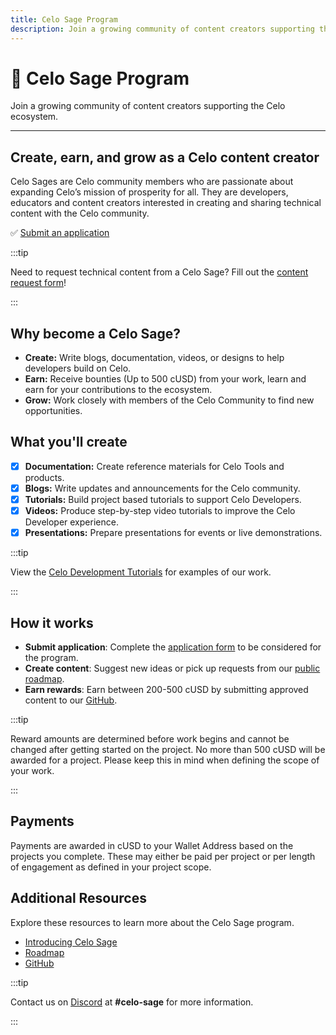 ```yaml
---
title: Celo Sage Program
description: Join a growing community of content creators supporting the Celo ecosystem.
---
```


# 🌱 Celo Sage Program

Join a growing community of content creators supporting the Celo ecosystem.

---

## Create, earn, and grow as a Celo content creator

Celo Sages are Celo community members who are passionate about expanding Celo’s mission of prosperity for all. They are developers, educators and content creators interested in creating and sharing technical content with the Celo community.

✅ [Submit an application](/community/celo-sage/submit-application)

:::tip

Need to request technical content from a Celo Sage? Fill out the [content request form](https://forms.gle/Y53FGt4qyJ461yJ87)!

:::

## Why become a Celo Sage?

- **Create:** Write blogs, documentation, videos, or designs to help developers build on Celo.
- **Earn:** Receive bounties (Up to 500 cUSD) from your work, learn and earn for your contributions to the ecosystem.
- **Grow:** Work closely with members of the Celo Community to find new opportunities.

## What you'll create

- [x] **Documentation:** Create reference materials for Celo Tools and products.
- [x] **Blogs:** Write updates and announcements for the Celo community.
- [x] **Tutorials:** Build project based tutorials to support Celo Developers.
- [x] **Videos:** Produce step-by-step video tutorials to improve the Celo Developer experience.
- [x] **Presentations:** Prepare presentations for events or live demonstrations.

:::tip

View the [Celo Development Tutorials](/tutorials) for examples of our work.

:::

## How it works

- **Submit application**: Complete the [application form](https://forms.gle/nhQfkXZygrb3YFRs9) to be considered for the program.
- **Create content**: Suggest new ideas or pick up requests from our [public roadmap](https://trello.com/invite/b/IVRaj2QO/ATTI2d1247ea85d4c68a97451aefbcdd0e4f61AE76DC/celo-sage).
- **Earn rewards**: Earn between 200-500 cUSD by submitting approved content to our [GitHub](https://github.com/celo-org/docs).

:::tip

Reward amounts are determined before work begins and cannot be changed after getting started on the project. No more than 500 cUSD will be awarded for a project. Please keep this in mind when defining the scope of your work.

:::

## Payments

Payments are awarded in cUSD to your Wallet Address based on the projects you complete. These may either be paid per project or per length of engagement as defined in your project scope.

## Additional Resources

Explore these resources to learn more about the Celo Sage program.

- [Introducing Celo Sage](/blog/tutorials/introducing-celo-sage)
- [Roadmap](https://trello.com/invite/b/IVRaj2QO/ATTI2d1247ea85d4c68a97451aefbcdd0e4f61AE76DC/celo-sage)
- [GitHub](https://github.com/celo-org/docs)

:::tip

Contact us on [Discord](https://discord.com/invite/6yWMkgM) at **#celo-sage** for more information.

:::
